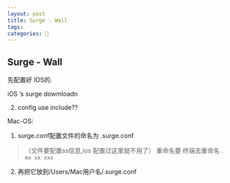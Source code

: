```yaml
---
layout: post
title: Surge - Wall
tags: 
categories: 📛
---
```


## Surge - Wall

先配置好 IOS的.


iOS ’s surge   dowmloadn

2. config  use include??





Mac-OS:

1. surge.conf配置文件的命名为 .surge.conf
> （文件要配置ss信息,ios 配置过这里就不用了） 重命名要 终端去重命名 . `mv xx xxx`

 
2. 再把它放到/Users/Mac用户名/.surge.conf



